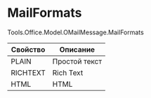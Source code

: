 # MailFormats

Tools.Office.Model.OMailMessage.MailFormats

| Свойство | Описание      |
| -------- | ------------- |
| PLAIN    | Простой текст |
| RICHTEXT | Rich Text     |
| HTML     | HTML          |

